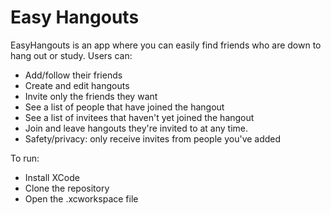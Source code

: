 # Easy Hangouts
EasyHangouts is an app where you can easily find friends who are down to hang out or study. Users can:
* Add/follow their friends
* Create and edit hangouts
* Invite only the friends they want
* See a list of people that have joined the hangout
* See a list of invitees that haven't yet joined the hangout
* Join and leave hangouts they're invited to at any time.
* Safety/privacy: only receive invites from people you've added

To run:
* Install XCode
* Clone the repository
* Open the .xcworkspace file
